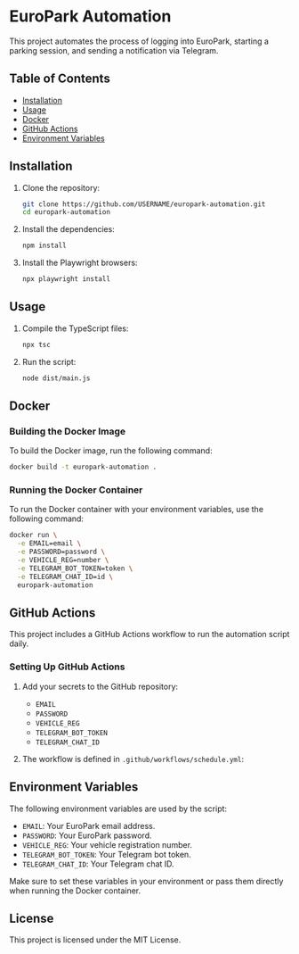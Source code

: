 
# EuroPark Automation

This project automates the process of logging into EuroPark, starting a parking session, and sending a notification via Telegram.

## Table of Contents

- [Installation](#installation)
- [Usage](#usage)
- [Docker](#docker)
- [GitHub Actions](#github-actions)
- [Environment Variables](#environment-variables)

## Installation

1. Clone the repository:

    ```bash
    git clone https://github.com/USERNAME/europark-automation.git
    cd europark-automation
    ```

2. Install the dependencies:

    ```bash
    npm install
    ```

3. Install the Playwright browsers:

    ```bash
    npx playwright install
    ```

## Usage

1. Compile the TypeScript files:

    ```bash
    npx tsc
    ```

2. Run the script:

    ```bash
    node dist/main.js
    ```

## Docker

### Building the Docker Image

To build the Docker image, run the following command:

```bash
docker build -t europark-automation .
```

### Running the Docker Container

To run the Docker container with your environment variables, use the following command:

```bash
docker run \
  -e EMAIL=email \
  -e PASSWORD=password \
  -e VEHICLE_REG=number \
  -e TELEGRAM_BOT_TOKEN=token \
  -e TELEGRAM_CHAT_ID=id \
  europark-automation
```

## GitHub Actions

This project includes a GitHub Actions workflow to run the automation script daily.

### Setting Up GitHub Actions

1. Add your secrets to the GitHub repository:

    - `EMAIL`
    - `PASSWORD`
    - `VEHICLE_REG`
    - `TELEGRAM_BOT_TOKEN`
    - `TELEGRAM_CHAT_ID`

2. The workflow is defined in `.github/workflows/schedule.yml`:

## Environment Variables

The following environment variables are used by the script:

- `EMAIL`: Your EuroPark email address.
- `PASSWORD`: Your EuroPark password.
- `VEHICLE_REG`: Your vehicle registration number.
- `TELEGRAM_BOT_TOKEN`: Your Telegram bot token.
- `TELEGRAM_CHAT_ID`: Your Telegram chat ID.

Make sure to set these variables in your environment or pass them directly when running the Docker container.

## License

This project is licensed under the MIT License.
